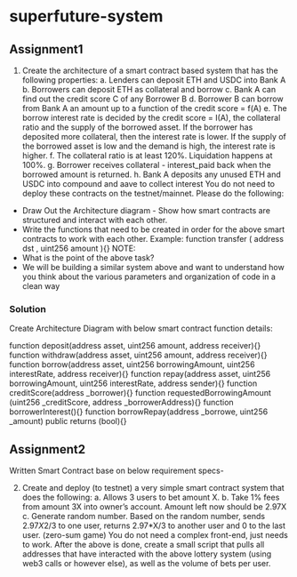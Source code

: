 # superfuture-system

## Assignment1

1. Create the architecture of a smart contract based system that has the following
properties:
a. Lenders can deposit ETH and USDC into Bank A
b. Borrowers can deposit ETH as collateral and borrow
c. Bank A can find out the credit score C of any Borrower B
d. Borrower B can borrow from Bank A an amount up to a function of the credit
score = f(A)
e. The borrow interest rate is decided by the credit score = I(A), the collateral ratio
and the supply of the borrowed asset. If the borrower has deposited more
collateral, then the interest rate is lower. If the supply of the borrowed asset is low
and the demand is high, the interest rate is higher.
f. The collateral ratio is at least 120%. Liquidation happens at 100%.
g. Borrower receives collateral - interest_paid back when the borrowed amount is
returned.
h. Bank A deposits any unused ETH and USDC into compound and aave to collect
interest
You do not need to deploy these contracts on the testnet/mainnet. Please do the following:
- Draw Out the Architecture diagram - Show how smart contracts are structured and
interact with each other.
- Write the functions that need to be created in order for the above smart contracts to work
with each other. Example: function transfer ( address dst , uint256 amount ){}
NOTE:
- What is the point of the above task?
- We will be building a similar system above and want to understand how you think
about the various parameters and organization of code in a clean way


### Solution
Create Architecture Diagram with below smart contract function details:


function deposit(address asset, uint256 amount, address receiver){}
function withdraw(address asset, uint256 amount, address receiver){}
function borrow(address asset, uint256 borrowingAmount, uint256 interestRate, address receiver){}
function repay(address asset, uint256 borrowingAmount, uint256 interestRate, address sender){}
function creditScore(address _borrower){}
function requestedBorrowingAmount (uint256 _creditScore, address _borrowerAddress){}
function borrowerInterest(){}
function borrowRepay(address _borrowe, uint256 _amount) public returns  (bool){}

## Assignment2
Written Smart Contract base on below requirement specs-

2. Create and deploy (to testnet) a very simple smart contract system that does the
following:
a.  Allows 3 users to bet amount X.
b.  Take 1% fees from amount 3X into owner’s account. Amount left now should be
2.97X
c.  Generate random number. Based on the random number, sends 2.97*X*2/3 to
one user, returns 2.97*X/3 to another user and 0 to the last user. (zero-sum
game)
You do not need a complex front-end, just needs to work.
After the above is done, create a small script that pulls all addresses that have interacted with
the above lottery system (using web3 calls or however else), as well as the volume of bets per
user.


